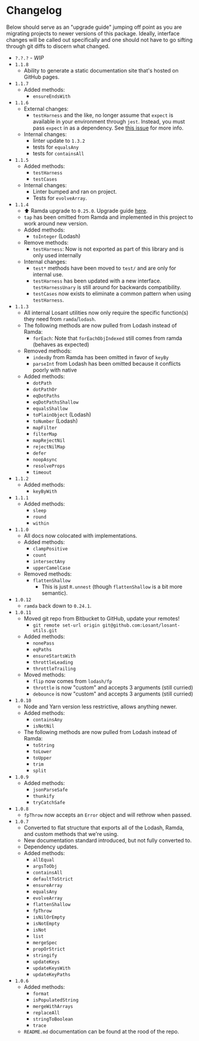 # Changelog

Below should serve as an "upgrade guide" jumping off point as you are migrating projects to newer versions of this package. Ideally, interface changes will be called out specifically and one should not have to go sifting through git diffs to discern what changed.

- `?.?.?` - *WIP*
- `1.1.8`
   - Ability to generate a static documentation site that's hosted on GitHub pages.
- `1.1.7`
   - Added methods:
      - `ensureEndsWith`
- `1.1.6`
   - External changes:
      - `testHarness` and the like, no longer assume that `expect` is available in your environment through `jest`. Instead, you must pass `expect` in as a dependency. See [this issue](https://github.com/Losant/losant-utils/issues/40) for more info.
   - Internal changes:
      - linter update to `1.3.2`
      - tests for `equalsAny`
      - tests for `containsAll`
- `1.1.5`
   - Added methods:
      - `testHarness`
      - `testCases`
   - Internal changes:
      - Linter bumped and ran on project.
      - Tests for `evolveArray`.
- `1.1.4`
   - ⬆️ Ramda upgrade to `0.25.0`. Upgrade guide [here](https://github.com/ramda/ramda/issues/2319).
   - `tap` has been omitted from Ramda and implemented in this project to work around new version.
   - Added methods:
      - `toInteger` (Lodash)
   - Remove methods:
      - `testHarness`: Now is not exported as part of this library and is only used internally
   - Internal changes:
      - `test*` methods have been moved to `test/` and are only for internal use.
      - `testHarness` has been updated with a new interface. `testHarnessUnary` is still around for backwards compatibility.
      - `testCases` now exists to eliminate a common pattern when using `testHarness`.
- `1.1.3`
   - All internal Losant utilities now only require the specific function(s) they need from `ramda`/`lodash`.
   - The following methods are now pulled from Lodash instead of Ramda:
      - `forEach`: Note that `forEachObjIndexed` still comes from ramda (behaves as expected)
   - Removed methods:
      - `indexBy` from Ramda has been omitted in favor of `keyBy`
      - `parseInt` from Lodash has been omitted because it conflicts poorly with native
   - Added methods:
      - `dotPath`
      - `dotPathOr`
      - `eqDotPaths`
      - `eqDotPathsShallow`
      - `equalsShallow`
      - `toPlainObject` (Lodash)
      - `toNumber` (Lodash)
      - `mapFilter`
      - `filterMap`
      - `mapRejectNil`
      - `rejectNilMap`
      - `defer`
      - `noopAsync`
      - `resolveProps`
      - `timeout`
- `1.1.2`
   - Added methods:
      - `keyByWith`
- `1.1.1`
   - Added methods:
      - `sleep`
      - `round`
      - `within`
- `1.1.0`
   - All docs now colocated with implementations.
   - Added methods:
      - `clampPositive`
      - `count`
      - `intersectAny`
      - `upperCamelCase`
   - Removed methods:
      - `flattenShallow`
         - This is just `R.unnest` (though `flattenShallow` is a bit more semantic).
- `1.0.12`
   - `ramda` back down to `0.24.1`.
- `1.0.11`
   - Moved git repo from Bitbucket to GitHub, update your remotes!
      - `git remote set-url origin git@github.com:Losant/losant-utils.git`
   - Added methods:
      - `nonePass`
      - `eqPaths`
      - `ensureStartsWith`
      - `throttleLeading`
      - `throttleTrailing`
   - Moved methods:
      - `flip` now comes from `lodash/fp`
      - `throttle` is now "custom" and accepts 3 arguments (still curried)
      - `debounce` is now "custom" and accepts 3 arguments (still curried)
- `1.0.10`
   - Node and Yarn version less restrictive, allows anything newer.
   - Added methods:
      - `containsAny`
      - `isNotNil`
   - The following methods are now pulled from Lodash instead of Ramda:
      - `toString`
      - `toLower`
      - `toUpper`
      - `trim`
      - `split`
- `1.0.9`
   - Added methods:
      - `jsonParseSafe`
      - `thunkify`
      - `tryCatchSafe`
- `1.0.8`
   - `fpThrow` now accepts an `Error` object and will rethrow when passed.
- `1.0.7`
   - Converted to flat structure that exports all of the Lodash, Ramda, and custom methods that we're using.
   - New documentation standard introduced, but not fully converted to.
   - Dependency updates.
   - Added methods:
      - `allEqual`
      - `argsToObj`
      - `containsAll`
      - `defaultToStrict`
      - `ensureArray`
      - `equalsAny`
      - `evolveArray`
      - `flattenShallow`
      - `fpThrow`
      - `isNilOrEmpty`
      - `isNotEmpty`
      - `isNot`
      - `list`
      - `mergeSpec`
      - `propOrStrict`
      - `stringify`
      - `updateKeys`
      - `updateKeysWith`
      - `updateKeyPaths`
- `1.0.6`
   - Added methods:
      - `format`
      - `isPopulatedString`
      - `mergeWithArrays`
      - `replaceAll`
      - `stringToBoolean`
      - `trace`
   - `README.md` documentation can be found at the rood of the repo.
